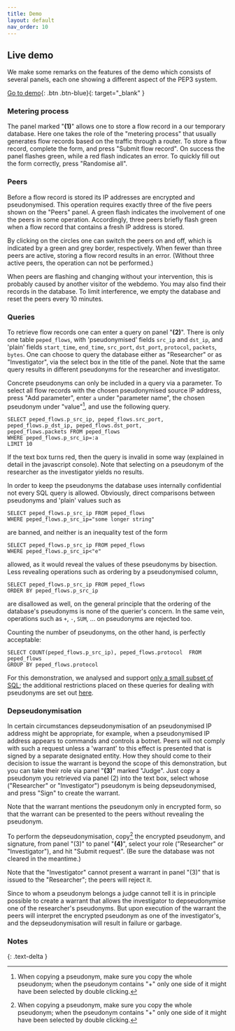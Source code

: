 ```yaml
---
title: Demo
layout: default
nav_order: 10
---
```

## Live demo

We make some remarks on the features of the demo
which consists of several panels, 
each one showing a different aspect of the PEP3 system.

[Go to demo](/links/demo){: .btn .btn-blue}{: target="_blank" }

### Metering process
The panel marked "**(1)**"
allows one to store a flow record in a our temporary database.
Here one takes the role of the "metering process"
that usually generates flow records based
on the traffic through a router.
To store a flow record, 
complete the form,
and press "Submit flow record".
On success
the panel flashes green,
while a red flash indicates an error.
To quickly fill out the form correctly,
press "Randomise all".

### Peers
Before a flow record is stored
its IP addresses are encrypted and pseudonymised.
This operation requires exactly three of the five peers
shown on the "Peers" panel.
A green flash indicates
the involvement of one the peers in some operation.
Accordingly, three peers briefly flash green 
when a flow record that contains a fresh IP address is stored.

By clicking on the circles one can switch the peers on and off,
which is indicated by a green and grey border, respectively.
When fewer than three peers are active,
storing a flow record results in an error.
(Without three active peers, the operation can not be performed.)

When peers are flashing and changing without your intervention,
this is probably caused
by another visitor of the webdemo.
You may also find their records in the database.
To limit interference,
we empty the database and reset the peers
every 10 minutes.



### Queries
To retrieve flow records one can enter
a query on panel "**(2)**".
There is only one table `peped_flows`,
with 'pseudonymised' fields
`src_ip` and `dst_ip`,
and
 'plain' fields `start_time`, `end_time`, `src_port`, `dst_port`,
`protocol`, `packets`, `bytes`.
One can choose to query the database either as "Researcher"
or as "Investigator", via the select box in the
title of the panel.  Note that the same query results in different
pseudonyms for the researcher and investigator.

Concrete pseudonyms can only be included in a query via a parameter.
To select all flow records with the chosen pseudonymised source IP address,
press "Add parameter", enter `a` under "parameter name", the
chosen pseudonym under "value"[^1], and use the 
following query.
```
SELECT peped_flows.p_src_ip, peped_flows.src_port, 
peped_flows.p_dst_ip, peped_flows.dst_port,
peped_flows.packets FROM peped_flows
WHERE peped_flows.p_src_ip=:a
LIMIT 10
```
If the text box turns red,
then the query is invalid in some way
(explained in detail in the javascript console).
Note that selecting on a pseudonym of the researcher as the investigator
yields no results.

[^1]: When copying a pseudonym, make sure you copy the whole pseudonym; when the pseudonym contains "+" only one side of it might have been selected by double clicking.

In order to keep the pseudonyms the database
uses internally confidential
not every SQL query is allowed.
Obviously,
direct comparisons between pseudonyms and 'plain' values such as
```
SELECT peped_flows.p_src_ip FROM peped_flows
WHERE peped_flows.p_src_ip="some longer string"
```
are banned, and neither is an inequality test of the form
```
SELECT peped_flows.p_src_ip FROM peped_flows
WHERE peped_flows.p_src_ip<"e"
```
allowed, as it would reveal the values of these pseudonyms by bisection.
Less revealing operations such as
ordering by a pseudonymised column, 
```
SELECT peped_flows.p_src_ip FROM peped_flows
ORDER BY peped_flows.p_src_ip
```
are disallowed as well,
on the general principle that the ordering
of the database's pseudonyms is none of the querier's concern.
In the same vein, 
operations such as `+`, `-`, `SUM`, ...
on pseudonyms
are rejected too. 

Counting the number of pseudonyms, 
on the other hand,
is perfectly acceptable:
```
SELECT COUNT(peped_flows.p_src_ip), peped_flows.protocol  FROM peped_flows 
GROUP BY peped_flows.protocol
```
For this demonstration,
we analysed and support
[only a small subset of SQL](https://github.com/vwdata-p3/webdemo/blob/master/resources/sql.grammar);
the additional restrictions placed on these queries
for dealing with pseudonyms
are set out [here](https://github.com/vwdata-p3/webdemo/blob/master/sql.py).

### Depseudonymisation

In certain circumstances depseudonymisation
of an pseudonymised IP address might be appropriate,
for example, when a pseudonymised IP address
appears to
commands and controls a botnet.
Peers will not comply with such a request
unless a 'warrant' to this effect
is presented
that is signed by
a separate designated entity.
How they should come to their decision to issue the warrant
 is beyond the scope of 
this demonstration,
but you can take their role
via panel "**(3)**" marked "Judge".
Just copy a pseudonym you retrieved via panel (2)
into the text box, select whose ("Researcher" or "Investigator") 
pseudonym is being
depseudonymised, and press "Sign"
to create the warrant.

Note that the warrant mentions the pseudonym
only in encrypted form,
so that the warrant can be presented to the peers 
without revealing the pseudonym.

To perform the depseudonymisation,
copy[^1] the encrypted pseudonym, and signature,
from panel "(3)" to panel "**(4)**", 
select your role ("Researcher" or "Investigator"),
and hit "Submit request". 
(Be sure the database was not cleared in the meantime.)

Note that the "Investigator" cannot present a warrant in panel "(3)"
that is issued to the "Researcher";
the peers will reject it.


Since to whom a pseudonym belongs
a judge cannot tell it is in principle possible
to create
a warrant that allows the investigator to depseudonymise 
one of the researcher's pseudonyms.
But upon execution of the warrant
the peers will interpret the encrypted pseudonym
as one of the investigator's,
and the depseudonymisation
will
result in failure or garbage.

### Notes
{: .text-delta }

